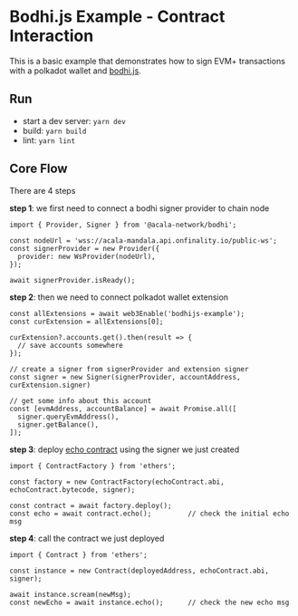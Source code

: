# Bodhi.js Example - Contract Interaction
This is a basic example that demonstrates how to sign EVM+ transactions with a polkadot wallet and [bodhi.js](https://github.com/AcalaNetwork/bodhi.js/).

## Run
- start a dev server: `yarn dev`
- build: `yarn build`
- lint: `yarn lint`

## Core Flow
There are 4 steps 

**step 1**: we first need to connect a bodhi signer provider to chain node
```tsx
import { Provider, Signer } from '@acala-network/bodhi';

const nodeUrl = 'wss://acala-mandala.api.onfinality.io/public-ws';
const signerProvider = new Provider({
  provider: new WsProvider(nodeUrl),
});

await signerProvider.isReady();
```

**step 2**: then we need to connect polkadot wallet extension
```tsx
const allExtensions = await web3Enable('bodhijs-example');
const curExtension = allExtensions[0];

curExtension?.accounts.get().then(result => {
  // save accounts somewhere
});

// create a signer from signerProvider and extension signer
const signer = new Signer(signerProvider, accountAddress, curExtension.signer)

// get some info about this account
const [evmAddress, accountBalance] = await Promise.all([
  signer.queryEvmAddress(),
  signer.getBalance(),
]);
```

**step 3**: deploy [echo contract](https://github.com/AcalaNetwork/hardhat-tutorials/blob/master/echo/README.md) using the signer we just created
```tsx
import { ContractFactory } from 'ethers';

const factory = new ContractFactory(echoContract.abi, echoContract.bytecode, signer);

const contract = await factory.deploy();
const echo = await contract.echo();         // check the initial echo msg
```

**step 4**: call the contract we just deployed
```tsx
import { Contract } from 'ethers';

const instance = new Contract(deployedAddress, echoContract.abi, signer);

await instance.scream(newMsg);
const newEcho = await instance.echo();      // check the new echo msg
```